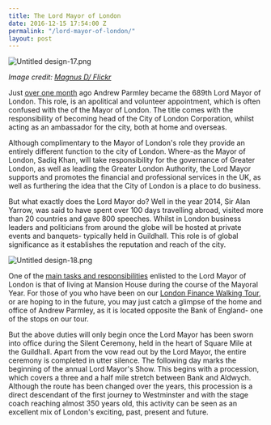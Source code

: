 ```yaml
---
title: The Lord Mayor of London
date: 2016-12-15 17:54:00 Z
permalink: "/lord-mayor-of-london/"
layout: post
---
```


![Untitled design-17.png](/uploads/Untitled%20design-17.png)

*Image credit: [Magnus D/ Flickr](https://www.flickr.com/photos/magnus_d/5172603303/in/photolist-8T5WKz-oKe5T1-dn1biY-7dBzPJ-dNkjnn-dn16Br-jKfsaw-dn1733-dn17GC-aE3cLX-nWxY2f-dn18ku-pcnfPL-4RXzEC-qLQ39f-8T5ULk-j4JDam-bz3HBm-49LVFC-aEpK95-9H5jwy-dsC4QJ-4RTt2k-dn1a5Z-bo5fQJ-4oHxcG-phFdgu-569wMG-m8LA8n-54M1ZR-gTF2hb-dn1aSo-dn19Bj-bx6r7E-61ynPj-dn19sv-6xyN8a-mbdGsJ-m8MvJm-pR2ew8-pTKkzu-mbcNna-dn14bP-8T4926-FHEhG9-pTXHAt-cwh5ey-8kju4j-hzmwu-7LcrLW)*

Just [over one month](http://citymatters.london/lord-mayor-andrew-parmley/) ago Andrew Parmley became the 689th Lord Mayor of London. This role, is an apolitical and volunteer appointment, which is often confused with the of the Mayor of London. The title comes with the responsibility of becoming head of the City of London Corporation, whilst acting as an ambassador for the city, both at home and overseas.

Although complimentary to the Mayor of London's role they provide an entirely different function to the city of London. Where-as the Mayor of London, Sadiq Khan, will take responsibility for the governance of Greater London, as well as leading the Greater London Authority, the Lord Mayor supports and promotes the financial and professional services in the UK, as well as furthering the idea that the City of London is a place to do business.

But what exactly does the Lord Mayor do? Well in the year 2014, Sir Alan Yarrow, was said to have spent over 100 days travelling abroad, visited more than 20 countries and gave 800 speeches. Whilst in London business leaders and politicians from around the globe will be hosted at private events and banquets- typically held in Guildhall. This role is of global significance as it establishes the reputation and reach of the city.

![Untitled design-18.png](/uploads/Untitled%20design-18.png)

One of the [main tasks and responsibilities](https://www.cityoflondon.gov.uk/about-the-city/how-we-make-decisions/Documents/Lord-Mayor-Job-Description.pdf) enlisted to the Lord Mayor of London is that of living at Mansion House during the course of the Mayoral Year. For those of you who have been on our [London Finance Walking Tour](http://www.insider-london.co.uk/tours/london-finance-walking-tour/), or are hoping to in the future, you may just catch a glimpse of the home and office of Andrew Parmley, as it is located opposite the Bank of England- one of the stops on our tour.

But the above duties will only begin once the Lord Mayor has been sworn into office during the Silent Ceremony, held in the heart of Square Mile at the Guildhall. Apart from the vow read out by the Lord Mayor, the entire ceremony is completed in utter silence. The following day marks the beginning of the annual Lord Mayor's Show. This begins with a procession, which covers a three and a half mile stretch between Bank and Aldwych. Although the route has been changed over the years, this procession is a direct descendant of the first journey to Westminster and with the stage coach reaching almost 350 years old, this activity can be seen as an excellent mix of London's exciting, past, present and future.